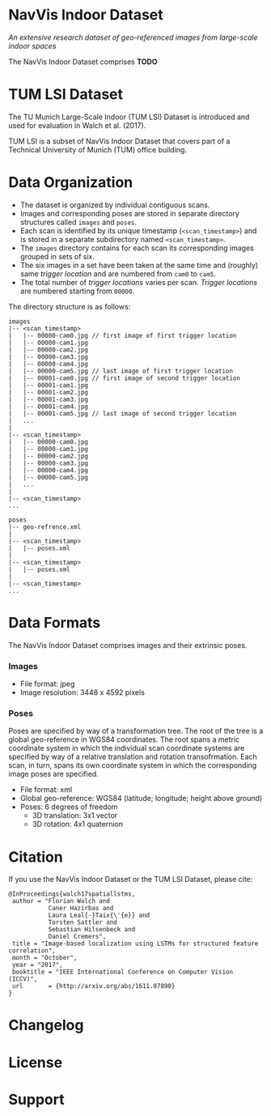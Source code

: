# NavVis Indoor Dataset
_An extensive research dataset of geo-referenced images from large-scale indoor spaces_

The NavVis Indoor Dataset comprises **TODO** 

# TUM LSI Dataset
The TU Munich Large-Scale Indoor (TUM LSI) Dataset is introduced and used for evaluation in Walch et al. (2017).

TUM LSI is a subset of NavVis Indoor Dataset that covers part of a Technical University of Munich (TUM) office building.

# Data Organization
* The dataset is organized by individual contiguous scans.
* Images and corresponding poses are stored in separate directory structures called `images` and `poses`.
* Each scan is identified by its unique timestamp (`<scan_timestamp>`) and is stored in a separate subdirectory named `<scan_timestamp>`.
* The `images` directory contains for each scan its corresponding images grouped in sets of six.
* The six images in a set have been taken at the same time and (roughly) same _trigger location_ and are numbered from `cam0` to `cam5`.
* The total number of _trigger locations_ varies per scan. _Trigger locations_ are numbered starting from `00000`.

The directory structure is as follows:
```
images
|-- <scan_timestamp>
|   |-- 00000-cam0.jpg // first image of first trigger location
|   |-- 00000-cam1.jpg
|   |-- 00000-cam2.jpg
|   |-- 00000-cam3.jpg
|   |-- 00000-cam4.jpg
|   |-- 00000-cam5.jpg // last image of first trigger location
|   |-- 00001-cam0.jpg // first image of second trigger location
|   |-- 00001-cam1.jpg
|   |-- 00001-cam2.jpg
|   |-- 00001-cam3.jpg
|   |-- 00001-cam4.jpg
|   |-- 00001-cam5.jpg // last image of second trigger location
|   ...
|
|-- <scan_timestamp>
|   |-- 00000-cam0.jpg
|   |-- 00000-cam1.jpg
|   |-- 00000-cam2.jpg
|   |-- 00000-cam3.jpg
|   |-- 00000-cam4.jpg
|   |-- 00000-cam5.jpg
|   ...
|
|-- <scan_timestamp>
...

poses
|-- geo-refrence.xml
|
|-- <scan_timestamp>
|   |-- poses.xml
|
|-- <scan_timestamp>
|   |-- poses.xml
|
|-- <scan_timestamp>
...
```

# Data Formats
The NavVis Indoor Dataset comprises images and their extrinsic poses.

### Images
- File format: jpeg
- Image resolution: 3448 x 4592 pixels

### Poses
Poses are specified by way of a transformation tree. The root of the tree is a global geo-reference in WGS84 coordinates. The root spans a metric coordinate system in which the individual scan coordinate systems are specified by way of a relative translation and rotation transofrmation. Each scan, in turn, spans its own coordinate system in which the corresponding image poses are specified.

- File format: xml
- Global geo-reference: WGS84 (latitude; longitude; height above ground)
- Poses: 6 degrees of freedom
  - 3D translation: 3x1 vector
  - 3D rotation: 4x1 quaternion

# Citation
If you use the NavVis Indoor Dataset or the TUM LSI Dataset, please cite:
```
@InProceedings{walch17spatiallstms,
 author = "Florian Walch and
           Caner Hazirbas and
           Laura Leal{-}Taix{\'{e}} and
           Torsten Sattler and
           Sebastian Hilsenbeck and
           Daniel Cremers",
 title = "Image-based localization using LSTMs for structured feature correlation",
 month = "October",
 year = "2017",
 booktitle = "IEEE International Conference on Computer Vision (ICCV)",
 url       = {http://arxiv.org/abs/1611.07890}
}
```

# Changelog

# License

# Support
